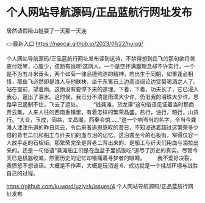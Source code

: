 # 个人网站导航源码/正品蓝航行网址发布
居然请假陪山娃耍了一天那一天连

👉最新入口 https://naocai.github.io/2023/01/22/huiqg/

个人网站导航源码/正品蓝航行网址发布读到这诗，不禁得想到岳飞的那句欲将苦衷付瑶琴，心腹少，弦断有谁听!这两人，一个是空怀满腹理念却不许实行，一个是不为五斗米垂头，两个如菊一律品德纯洁的精神，若出生于同朝，如重逢必相惜，那岳飞必然即是谁人与他联袂，坐于东篱石上边高谈阔论边赏菊喝酒之人了。
站在窗前，望着雨。这雨没有要停下来的道理。下着，下着，功夫长了，它已浸入我心，逼出了泪水。这时候，我已分不清是雨滴大少许，仍旧我的泪珠大少许。思路早已遏制不住，飞去了远处。
　　“钱龚滩，货龙潭”这句俗语见证着当时那商贾云集，人来人往的西南重镇里，有着怎样的繁荣昌盛。盐行，油行，粮行，山货行。“大业，玉成，同益，文昌阁，西秦会馆……”这一个响当当的名字，令当今龚滩人津津乐道的昨日风云，令后来者追思感叹的昔日，不知浸透着超过这繁荣多少倍的背老二们和船工与纤夫们的血与泪的记忆。这沿袭至今的石板街，窄得仅容一人放手走的石板街。那繁荣完全是背老二背出来的，是船工与纤夫们用血与泪拉出来的。还是一句俗语“龚滩船工们是在血盆子里抓饭吃”道尽了历史的真实。尽管今天已是机器绞滩，然而历史的记忆却锥痛着寻梦者的眼睛。
　　我不爱好决裂，我愤怒不想谈话。大概是不作声，大概是玩消逝
	6、成功就是一个挑战环境与战胜自己的过程。

https://github.com/kuword/uzlyzk/issues/4
个人网站导航源码/正品蓝航行网址发布
